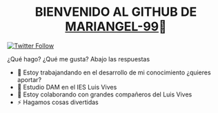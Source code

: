 ### <H1 align="center"> BIENVENIDO AL GITHUB DE [MARIANGEL-99][CONTACTAR]👋

[![Twitter Follow](https://img.shields.io/twitter/follow/MariangellACT?color=%231DA1F2&label=Mariangel-99&logo=twitter&style=for-the-badge)](https://twitter.com/)

¿Qué hago? ¿Qué me gusta? 
Abajo las respuestas

- 🔭 Estoy trabajandando en el desarrollo de mi conocimiento ¿quieres aportar?
- 🌱 Estudio DAM en el IES Luis Vives
- 👯 Estoy colaborando con grandes compañeros del Luis Vives
- ⚡ Hagamos cosas divertidas


<!-- LINKS -->
[CONTACTAR]:https://www.instagram.com/?hl=es 
